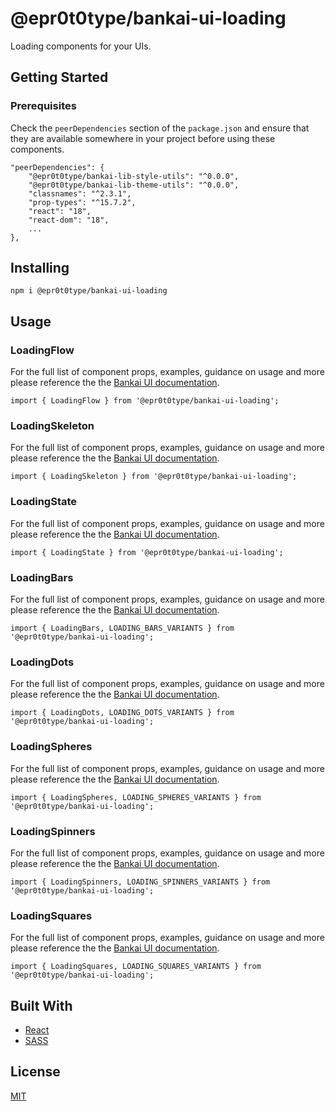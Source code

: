# @epr0t0type/bankai-ui-loading
Loading components for your UIs.

## Getting Started

### Prerequisites
Check the `peerDependencies` section of the `package.json` and ensure that they are available somewhere in your project before using these components.

```
"peerDependencies": {
    "@epr0t0type/bankai-lib-style-utils": "^0.0.0",
    "@epr0t0type/bankai-lib-theme-utils": "^0.0.0",
    "classnames": "^2.3.1",
    "prop-types": "^15.7.2",
    "react": "18",
    "react-dom": "18",
    ...
},
```

## Installing
```
npm i @epr0t0type/bankai-ui-loading
```

## Usage

### LoadingFlow
For the full list of component props, examples, guidance on usage and more please reference the the [Bankai UI documentation](https://bankai-ui.com/?path=/story/components-loading--loading-flow-story).

```
import { LoadingFlow } from '@epr0t0type/bankai-ui-loading';
```

### LoadingSkeleton
For the full list of component props, examples, guidance on usage and more please reference the the [Bankai UI documentation](https://bankai-ui.com/?path=/story/components-loading--loading-skeleton-story).

```
import { LoadingSkeleton } from '@epr0t0type/bankai-ui-loading';
```

### LoadingState
For the full list of component props, examples, guidance on usage and more please reference the the [Bankai UI documentation](https://bankai-ui.com/?path=/story/components-loading--loading-state-story).

```
import { LoadingState } from '@epr0t0type/bankai-ui-loading';
```

### LoadingBars
For the full list of component props, examples, guidance on usage and more please reference the the [Bankai UI documentation](https://bankai-ui.com/?path=/story/components-loading--loading-bars-story).

```
import { LoadingBars, LOADING_BARS_VARIANTS } from '@epr0t0type/bankai-ui-loading';
```

### LoadingDots
For the full list of component props, examples, guidance on usage and more please reference the the [Bankai UI documentation](https://bankai-ui.com/?path=/story/components-loading--loading-dots-story).

```
import { LoadingDots, LOADING_DOTS_VARIANTS } from '@epr0t0type/bankai-ui-loading';
```

### LoadingSpheres
For the full list of component props, examples, guidance on usage and more please reference the the [Bankai UI documentation](https://bankai-ui.com/?path=/story/components-loading--loading-spheres-story).

```
import { LoadingSpheres, LOADING_SPHERES_VARIANTS } from '@epr0t0type/bankai-ui-loading';
```

### LoadingSpinners
For the full list of component props, examples, guidance on usage and more please reference the the [Bankai UI documentation](https://bankai-ui.com/?path=/story/components-loading--loading-spinners-story).

```
import { LoadingSpinners, LOADING_SPINNERS_VARIANTS } from '@epr0t0type/bankai-ui-loading';
```

### LoadingSquares
For the full list of component props, examples, guidance on usage and more please reference the the [Bankai UI documentation](https://bankai-ui.com/?path=/story/components-loading--loading-squares-story).

```
import { LoadingSquares, LOADING_SQUARES_VARIANTS } from '@epr0t0type/bankai-ui-loading';
```

## Built With
* [React](https://github.com/facebook/react)
* [SASS](https://github.com/sass/sass)

## License
[MIT](../../../LICENSE)
